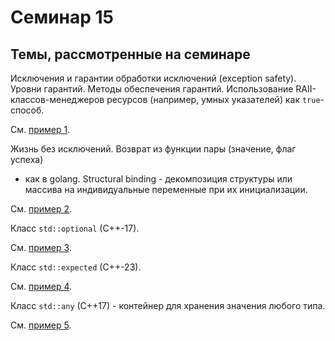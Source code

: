 # Семинар 15

## Темы, рассмотренные на семинаре

Исключения и гарантии обработки исключений (exception safety).
Уровни гарантий.
Методы обеспечения гарантий. Использование RAII-классов-менеджеров
ресурсов (например, умных указателей) как `true`-способ.

См. [пример 1](1.cpp).

Жизнь без исключений. Возврат из функции пары (значение, флаг успеха)
- как в golang. Structural binding - декомпозиция структуры
или массива на индивидуальные переменные при их инициализации.

См. [пример 2](2.cpp).

Класс `std::optional` (C++-17).

См. [пример 3](3.cpp).

Класс `std::expected` (C++-23).

См. [пример 4](4.cpp).

Класс `std::any` (C++17) - контейнер для хранения значения любого типа.

См. [пример 5](5.cpp).
